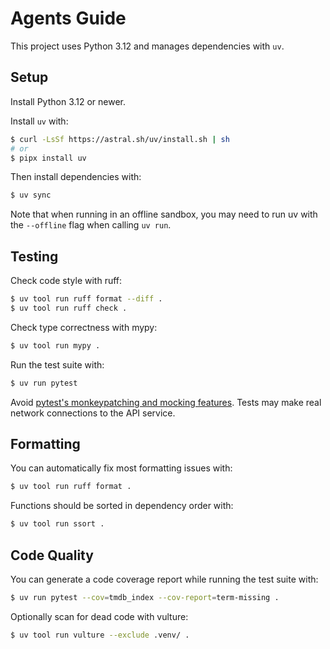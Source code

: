 # Agents Guide

This project uses Python 3.12 and manages dependencies with `uv`.

## Setup

Install Python 3.12 or newer.

Install `uv` with:

```sh
$ curl -LsSf https://astral.sh/uv/install.sh | sh
# or
$ pipx install uv
```

Then install dependencies with:

```sh
$ uv sync
```

Note that when running in an offline sandbox, you may need to run uv with the `--offline` flag when calling `uv run`.

## Testing

Check code style with ruff:

```sh
$ uv tool run ruff format --diff .
$ uv tool run ruff check .
```

Check type correctness with mypy:

```sh
$ uv tool run mypy .
```

Run the test suite with:

```sh
$ uv run pytest
```

Avoid [pytest's monkeypatching and mocking features](https://docs.pytest.org/en/stable/how-to/monkeypatch.html). Tests may make real network connections to the API service.

## Formatting

You can automatically fix most formatting issues with:

```sh
$ uv tool run ruff format .
```

Functions should be sorted in dependency order with:

```sh
$ uv tool run ssort .
```

## Code Quality

You can generate a code coverage report while running the test suite with:

```sh
$ uv run pytest --cov=tmdb_index --cov-report=term-missing .
```

Optionally scan for dead code with vulture:

```sh
$ uv tool run vulture --exclude .venv/ .
```
